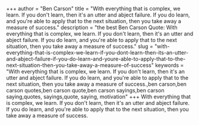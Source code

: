 +++
author = "Ben Carson"
title = "With everything that is complex, we learn. If you don't learn, then it's an utter and abject failure. If you do learn, and you're able to apply that to the next situation, then you take away a measure of success."
description = "the best Ben Carson Quote: With everything that is complex, we learn. If you don't learn, then it's an utter and abject failure. If you do learn, and you're able to apply that to the next situation, then you take away a measure of success."
slug = "with-everything-that-is-complex-we-learn-if-you-dont-learn-then-its-an-utter-and-abject-failure-if-you-do-learn-and-youre-able-to-apply-that-to-the-next-situation-then-you-take-away-a-measure-of-success"
keywords = "With everything that is complex, we learn. If you don't learn, then it's an utter and abject failure. If you do learn, and you're able to apply that to the next situation, then you take away a measure of success.,ben carson,ben carson quotes,ben carson quote,ben carson sayings,ben carson saying,quotes, sayings,quote, saying, motivation"
+++
With everything that is complex, we learn. If you don't learn, then it's an utter and abject failure. If you do learn, and you're able to apply that to the next situation, then you take away a measure of success.
